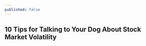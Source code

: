 ```yaml
---
published: false
---
```

## 10 Tips for Talking to Your Dog About Stock Market Volatility

 [image]: https://photos.app.goo.gl/2sXjBD5pepstRnfw8 "tooltip"
